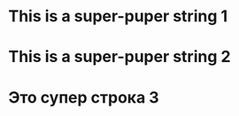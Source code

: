 This is a super\-puper string 1
================================

This is a super\-puper string 2
================================

Это супер строка 3
==================

